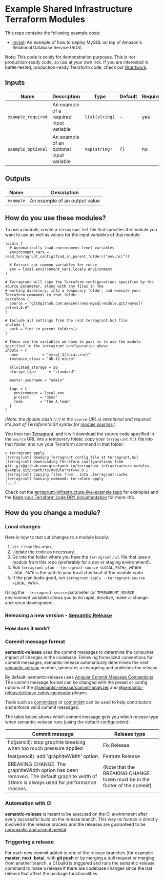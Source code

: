 # Example Shared Infrastructure Terraform Modules

This repo contains the following example code:

* [mysql](/mysql): An example of how to deploy MySQL on top of Amazon's Relational Database Service (RDS).  

Note: This code is solely for demonstration purposes. This is not production-ready code, so use at your own risk. If 
you are interested in battle-tested, production-ready Terraform code, check out [Gruntwork](http://www.gruntwork.io/).



## Inputs

| Name               | Description                              | Type           | Default | Required |
| ------------------ | ---------------------------------------- | -------------- | ------- | -------- |
| `example_required` | An example of a required input variable  | `list(string)` | -       | yes      |
| `example_optional` | An example of an optional input variable | `map(string)`  | `{}`    | no       |



## Outputs

| Name      | Description                    |
| --------- | ------------------------------ |
| `example` | An example of an output value  |



## How do you use these modules?

To use a module, create a  `terragrunt.hcl` file that specifies the module you want to use as well as values for the
input variables of that module:

```hcl
locals {
  # Automatically load environment-level variables
  environment_vars = read_terragrunt_config(find_in_parent_folders("env.hcl"))

  # Extract out common variables for reuse
  env = local.environment_vars.locals.environment
}

# Terragrunt will copy the Terraform configurations specified by the source parameter, along with any files in the
# working directory, into a temporary folder, and execute your Terraform commands in that folder.
terraform {
  source = "git@github.com:awazevr/aws-mysql-module.git//mysql?ref=v1.0.0"
}

# Include all settings from the root terragrunt.hcl file
include {
  path = find_in_parent_folders()
}

# These are the variables we have to pass in to use the module specified in the terragrunt configuration above
inputs = {
  name           = "mysql_${local.env}"
  instance_class = "db.t2.micro"

  allocated_storage = 20
  storage_type      = "standard"

  master_username = "admin"

  tags = {
    environment = local.env
    project     = "demo"
    team        = "the A team"
  }
}
```

(*Note: the double slash (`//`) in the `source` URL is intentional and required. It's part of Terraform's Git syntax 
for [module sources](https://www.terraform.io/docs/modules/sources.html).*)

You then run [Terragrunt](https://github.com/gruntwork-io/terragrunt), and it will download the source code specified 
in the `source` URL into a temporary folder, copy your `terragrunt.hcl` file into that folder, and run your Terraform 
command in that folder: 

```
> terragrunt apply
[terragrunt] Reading Terragrunt config file at terragrunt.hcl
[terragrunt] Downloading Terraform configurations from git::git@github.com:gruntwork-io/terragrunt-infrastructure-modules-example.git//path/to/module?ref=v0.0.1
[terragrunt] Copying files from . into .terragrunt-cache
[terragrunt] Running command: terraform apply
[...]
```

Check out the [terragrunt-infrastructure-live-example 
repo](https://github.com/gruntwork-io/terragrunt-infrastructure-live-example) for examples and the [Keep your Terraform 
code DRY documentation](https://github.com/gruntwork-io/terragrunt#keep-your-terraform-code-dry) for more info.



## How do you change a module?

### Local changes

Here is how to test out changes to a module locally:

1. `git clone` this repo.
1. Update the code as necessary.
1. Go into the folder where you have the `terragrunt.hcl` file that uses a module from this repo (preferably for a 
   dev or staging environment!).
1. Run `terragrunt plan --terragrunt-source <LOCAL_PATH>`, where `LOCAL_PATH` is the path to your local checkout of
   the module code. 
1. If the plan looks good, run `terragrunt apply --terragrunt-source <LOCAL_PATH>`.   

Using the `--terragrunt-source` parameter (or `TERRAGRUNT_SOURCE` environment variable) allows you to do rapid, 
iterative, make-a-change-and-rerun development.


### Releasing a new version - [Semantic Release](https://semantic-release.gitbook.io/semantic-release/)

### How does it work?

### Commit message format

**semantic-release** uses the commit messages to determine the consumer impact of changes in the codebase. Following formalized conventions for commit messages, semantic-release automatically determines the next [semantic version](https://semver.org/) number, generates a changelog and publishes the release.

By default, semantic-release uses [Angular Commit Message Conventions](https://github.com/angular/angular/blob/master/CONTRIBUTING.md#-commit-message-format). The commit message format can be changed with the preset or config options of the [@semantic-release/commit-analyzer](https://github.com/semantic-release/commit-analyzer#options) and [@semantic-release/release-notes-generator](https://github.com/semantic-release/release-notes-generator#options) plugins.

Tools such as [commitizen](https://github.com/commitizen/cz-cli) or [commitlint](https://github.com/commitizen/cz-cli) can be used to help contributors and enforce valid commit messages.

The table below shows which commit message gets you which release type when semantic-release runs (using the default configuration):

| Commit message | Release type |
| ----------- | ----------- |
| fix(pencil): stop graphite breaking when too much pressure applied | Fix Release |
| feat(pencil): add 'graphiteWidth' option | Feature Release |
| BREAKING CHANGE: The graphiteWidth option has been removed. The default graphite width of 10mm is always used for performance reasons.| (Note that the BREAKING CHANGE: token must be in the footer of the commit) |


### Automation with CI

**semantic-release** is meant to be executed on the CI environment after every successful build on the release branch. This way no human is directly involved in the release process and the releases are guaranteed to be [unromantic and unsentimental](http://sentimentalversioning.org/).

### Triggering a release

For each new commit added to one of the release branches (for example: **master**, **next**, **beta**), with **git push** or by merging a pull request or merging from another branch, a CI build is triggered and runs the semantic-release command to make a release if there are codebase changes since the last release that affect the package functionalities.
